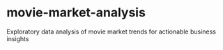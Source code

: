 # movie-market-analysis
Exploratory data analysis of movie market trends for actionable business insights
